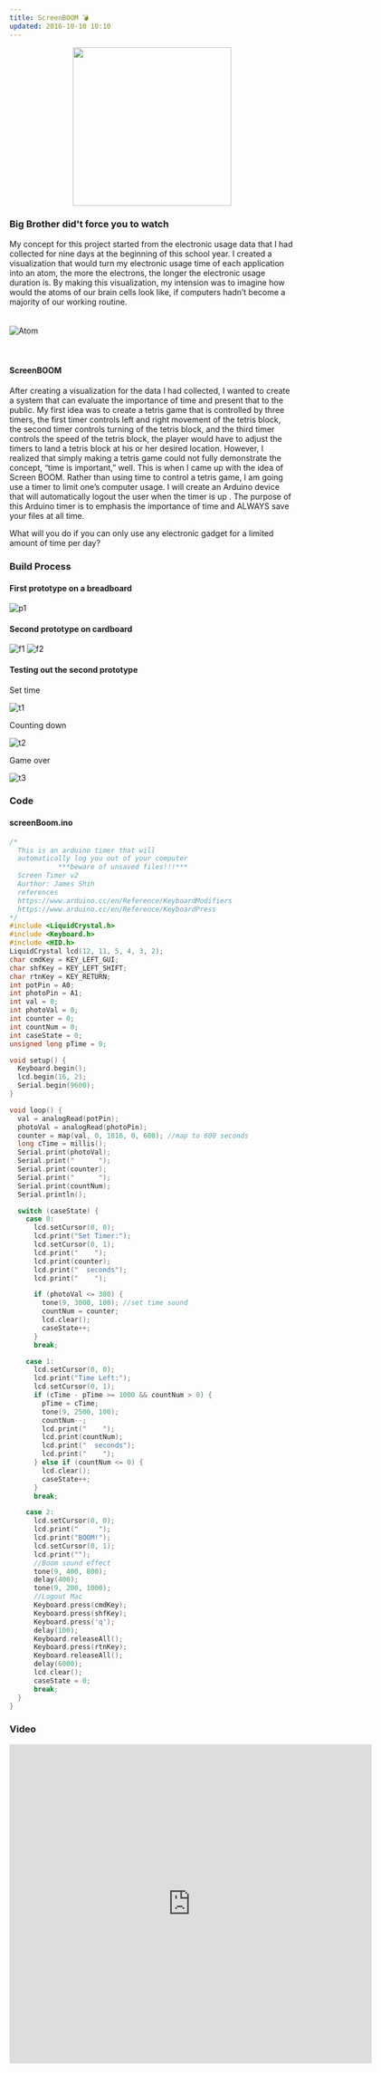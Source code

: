 ```yaml
---
title: ScreenBOOM 💣
updated: 2016-10-10 10:10
---
```


<p align="center">
<img src="https://github.com/jameshih/jameshih.github.io/blob/main/assets/sboom/eagle.png?raw=true" width="280">
</p>

### Big Brother did't force you to watch

My concept for this project started from the electronic usage data that I had collected for nine days at the beginning of this school year. I created a visualization that would turn my electronic usage time of each application into an atom, the more the electrons, the longer the electronic usage duration is. By making this visualization, my intension was to imagine how would the atoms of our brain cells look like, if computers hadn’t become a majority of our working routine.
<br><br><br>
![Atom](https://github.com/jameshih/jameshih.github.io/blob/main/assets/sboom/2.gif?raw=true)
<br><br><br>

#### ScreenBOOM

After creating a visualization for the data I had collected, I wanted to create a system that can evaluate the importance of time and present that to the public. My first idea was to create a tetris game that is controlled by three timers, the first timer controls left and right movement of the tetris block, the second timer controls turning of the tetris block, and the third timer controls the speed of the tetris block, the player would have to adjust the timers to land a tetris block at his or her desired location. However, I realized that simply making a tetris game could not fully demonstrate the concept, “time is important,” well. This is when I came up with the idea of Screen BOOM. Rather than using time to control a tetris game, I am going use a timer to limit one’s computer usage. I will create an Arduino device that will automatically logout the user when the timer is up . The purpose of this Arduino timer is to emphasis the importance of time and ALWAYS save your files at all time.

What will you do if you can only use any electronic gadget for a limited amount of time per day?

### Build Process

#### First prototype on a breadboard

![p1](https://github.com/jameshih/jameshih.github.io/blob/main/assets/sboom/p1.jpg?raw=true)

#### Second prototype on cardboard

![f1](https://github.com/jameshih/jameshih.github.io/blob/main/assets/sboom/f1.jpg?raw=true)
![f2](https://github.com/jameshih/jameshih.github.io/blob/main/assets/sboom/f2.jpg?raw=true)

#### Testing out the second prototype

Set time

![t1](https://github.com/jameshih/jameshih.github.io/blob/main/assets/sboom/t1.jpg?raw=true)

Counting down

![t2](https://github.com/jameshih/jameshih.github.io/blob/main/assets/sboom/t2.jpg?raw=true)

Game over

![t3](https://github.com/jameshih/jameshih.github.io/blob/main/assets/sboom/t3.jpg?raw=true)

### Code

#### screenBoom.ino

```cpp
/*
  This is an arduino timer that will
  automatically log you out of your computer
            ***beware of unsaved files!!!***
  Screen Timer v2
  Aurthor: James Shih
  references
  https://www.arduino.cc/en/Reference/KeyboardModifiers
  https://www.arduino.cc/en/Reference/KeyboardPress
*/
#include <LiquidCrystal.h>
#include <Keyboard.h>
#include <HID.h>
LiquidCrystal lcd(12, 11, 5, 4, 3, 2);
char cmdKey = KEY_LEFT_GUI;
char shfKey = KEY_LEFT_SHIFT;
char rtnKey = KEY_RETURN;
int potPin = A0;
int photoPin = A1;
int val = 0;
int photoVal = 0;
int counter = 0;
int countNum = 0;
int caseState = 0;
unsigned long pTime = 0;

void setup() {
  Keyboard.begin();
  lcd.begin(16, 2);
  Serial.begin(9600);
}

void loop() {
  val = analogRead(potPin);
  photoVal = analogRead(photoPin);
  counter = map(val, 0, 1016, 0, 600); //map to 600 seconds
  long cTime = millis();
  Serial.print(photoVal);
  Serial.print("      ");
  Serial.print(counter);
  Serial.print("      ");
  Serial.print(countNum);
  Serial.println();

  switch (caseState) {
    case 0:
      lcd.setCursor(0, 0);
      lcd.print("Set Timer:");
      lcd.setCursor(0, 1);
      lcd.print("    ");
      lcd.print(counter);
      lcd.print("  seconds");
      lcd.print("    ");

      if (photoVal <= 300) {
        tone(9, 3000, 100); //set time sound
        countNum = counter;
        lcd.clear();
        caseState++;
      }
      break;

    case 1:
      lcd.setCursor(0, 0);
      lcd.print("Time Left:");
      lcd.setCursor(0, 1);
      if (cTime - pTime >= 1000 && countNum > 0) {
        pTime = cTime;
        tone(9, 2500, 100);
        countNum--;
        lcd.print("    ");
        lcd.print(countNum);
        lcd.print("  seconds");
        lcd.print("    ");
      } else if (countNum <= 0) {
        lcd.clear();
        caseState++;
      }
      break;

    case 2:
      lcd.setCursor(0, 0);
      lcd.print("     ");
      lcd.print("BOOM!");
      lcd.setCursor(0, 1);
      lcd.print("");
      //Boom sound effect
      tone(9, 400, 800);
      delay(400);
      tone(9, 200, 1000);
      //Logout Mac
      Keyboard.press(cmdKey);
      Keyboard.press(shfKey);
      Keyboard.press('q');
      delay(100);
      Keyboard.releaseAll();
      Keyboard.press(rtnKey);
      Keyboard.releaseAll();
      delay(6000);
      lcd.clear();
      caseState = 0;
      break;
  }
}
```

### Video

<iframe src="https://www.youtube.com/embed/pI1DQHCBCME" width="640" height="564" frameborder="0" allow="autoplay; fullscreen" allowfullscreen></iframe>
